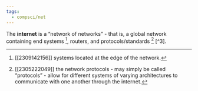 ```yaml
---
tags:
  - compsci/net
---
```


The **internet** is a “network of networks” - that is, a global network containing end systems [^1], routers, and protocols/standards [^2] [^3].

[^1]: [[2309142156]] systems located at the edge of the network.
[^2]: [[2305222049]] the network protocols - may simply be called “protocols” - allow for different systems of varying architectures to communicate with one another through the internet.